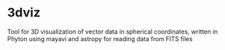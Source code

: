 # 3dviz
Tool for 3D visualization of vector data in spherical coordinates,
written in Phyton using mayavi and astropy for reading data from FITS files

